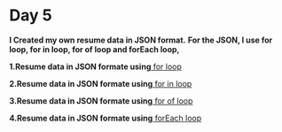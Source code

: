 # Day 5

**I Created my own resume data in JSON format.**
**For the JSON, I use for loop, for in loop, for of loop and forEach loop,**

**1.Resume data in JSON formate using**[ for loop](/jasonResume/usingForLoop.js)

**2.Resume data in JSON formate using**[ for in loop](/jasonResume/usingForinLoop.js)

**3.Resume data in JSON formate using**[ for of loop](/jasonResume/usingForofLoop.js)

**4.Resume data in JSON formate using**[ forEach loop](/jasonResume/usingForinLoop.js)